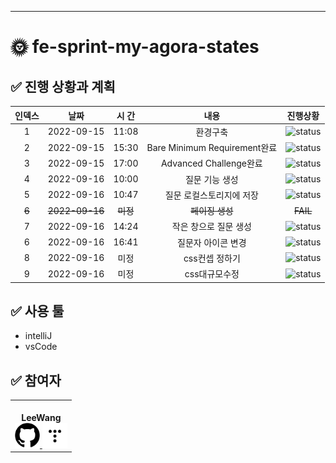 ---

# 🌞 fe-sprint-my-agora-states

## ✅ 진행 상황과 계획

| 인덱스 | 날짜 | 시 간 | 내용 | 진행상황 |
| :--: | :--: | :--: | :--: | :--: |
|1|2022-09-15|11:08|환경구축|![status][DONE]|
|2|2022-09-15|15:30|Bare Minimum Requirement완료|![status][DONE]|
|3|2022-09-15|17:00|Advanced Challenge완료|![status][DONE]|
|4|2022-09-16|10:00|질문 기능 생성|![status][DONE]|
|5|2022-09-16|10:47|질문 로컬스토리지에 저장|![status][DONE]|
|~~6~~|~~2022-09-16~~|~~미정~~|~~페이징 생성~~|~~FAIL~~|
|7|2022-09-16|14:24|작은 창으로 질문 생성|![status][DONE]|
|6|2022-09-16|16:41|질문자 아이콘 변경|![status][DONE]|
|8|2022-09-16|미정|css컨셉 정하기|![status][TODO]|
|9|2022-09-16|미정|css대규모수정|![status][TODO]|

## ✅ 사용 툴

- intelliJ
- vsCode

## ✅ 참여자

<table>
  <tr>
    <td align="center">
            <img src="https://avatars.githubusercontent.com/Leewang31?v=4" width="100px;" alt=""/>
            <br /> <b>LeeWang</b> <br />
            <div>
                <a href="https://github.com/Leewang31">
                    <img src="https://github.com/Leewang31/fe-sprint-my-agora-states/blob/main/img/githubIcon.png?raw=true" width="40px;" alt=""/>
                </a>
                <a href="https://github.com/Leewang31">
                    <img src="https://github.com/Leewang31/fe-sprint-my-agora-states/blob/main/img/tStoryIcon.png?raw=true" width="40px;" alt=""/>
                </a>
            </div>
    </td>
  </tr>
</table>



[TODO]: https://img.shields.io/badge/-TODO-DFFD26

[DOING]: https://img.shields.io/badge/-DOING-31AE0F

[DONE]: https://img.shields.io/badge/-DONE-0885CC
